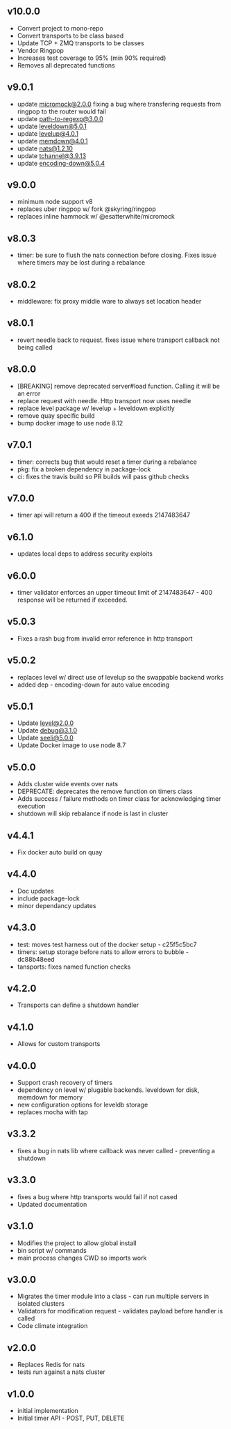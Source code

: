 v10.0.0
-------
* Convert project to mono-repo
* Convert transports to be class based
* Update TCP + ZMQ transports to be classes
* Vendor Ringpop
* Increases test coverage to 95% (min 90% required)
* Removes all deprecated functions

v9.0.1
------
* update micromock@2.0.0 fixing a bug where transfering requests from ringpop to the router would fail
* update path-to-regexp@3.0.0
* update leveldown@5.0.1
* update levelup@4.0.1
* update memdown@4.0.1
* update nats@1.2.10
* update tchannel@3.9.13
* update encoding-down@5.0.4

v9.0.0
------

* minimum node support v8
* replaces uber ringpop w/ fork @skyring/ringpop
* replaces inline hammock w/ @esatterwhite/micromock

v8.0.3
------

* timer: be sure to flush the nats connection before closing. Fixes issue where timers may be lost during a rebalance

v8.0.2
------

* middleware: fix proxy middle ware to always set location header

v8.0.1
------

* revert needle back to request. fixes issue where transport callback not being called

v8.0.0
------

* [BREAKING] remove deprecated server#load function. Calling it will be an error
* replace request with needle. Http transport now uses needle
* replace level package w/ levelup + leveldown explicitly
* remove quay specific build
* bump docker image to use node 8.12


v7.0.1
------

* timer: corrects bug that would reset a timer during a rebalance
* pkg: fix a broken dependency in package-lock
* ci: fixes the travis build so PR builds will pass github checks

v7.0.0
------

* timer api will return a 400 if the timeout exeeds 2147483647

v6.1.0
------

* updates local deps to address security exploits

v6.0.0
------
* timer validator enforces an upper timeout limit of 2147483647 - 400 response will be returned if exceeded.

v5.0.3
------
* Fixes a rash bug from invalid error reference in http transport

v5.0.2
------
* replaces level w/ direct use of levelup so the swappable backend works
* added dep - encoding-down for auto value encoding

v5.0.1
------
* Update level@2.0.0
* Update debug@3.1.0
* Update seeli@5.0.0
* Update Docker image to use node 8.7

v5.0.0
------
* Adds cluster wide events over nats
* DEPRECATE: deprecates the remove function on timers class
* Adds success / failure methods on timer class for acknowledging timer execution
* shutdown will skip rebalance if node is last in cluster

v4.4.1
------
* Fix docker auto build on quay

v4.4.0
------
* Doc updates
* include package-lock
* minor dependancy updates

v4.3.0
-------
* test: moves test harness out of the docker setup - c25f5c5bc7
* timers: setup storage before nats to allow errors to bubble - dc88b48eed
* tansports: fixes named function checks

v4.2.0
------
* Transports can define a shutdown handler

v4.1.0
------
* Allows for custom transports

v4.0.0
------
* Support crash recovery of timers
* dependency on level w/ plugable backends. leveldown for disk, memdown for memory
* new configuration options for leveldb storage
* replaces mocha with tap

v3.3.2
------
* fixes a bug in nats lib where callback was never called - preventing a shutdown

v3.3.0
------
* fixes a bug where http transports would fail if not cased
* Updated documentation

v3.1.0
------
* Modifies the project to allow global install
* bin script w/ commands
* main process changes CWD so imports work

v3.0.0
------
* Migrates the timer module into a class - can run multiple servers in isolated clusters
* Validators for modification request - validates payload before handler is called
* Code climate integration

v2.0.0
------
* Replaces Redis for nats
* tests run against a nats cluster

v1.0.0
------
* initial implementation
* Initial timer API - POST, PUT, DELETE
